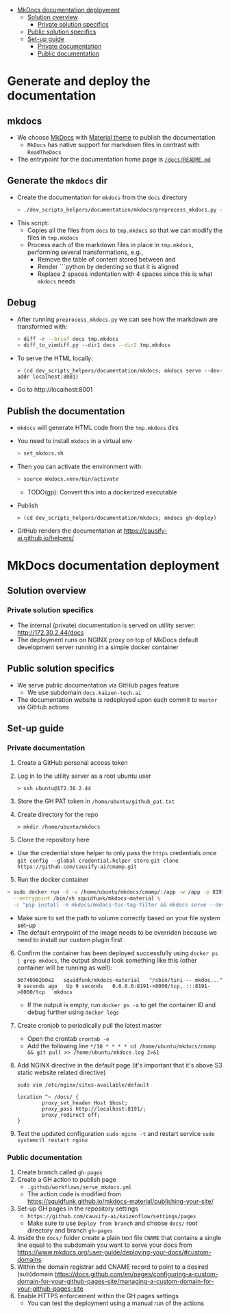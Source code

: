 <!-- toc -->

- [MkDocs documentation deployment](#mkdocs-documentation-deployment)
  * [Solution overview](#solution-overview)
    + [Private solution specifics](#private-solution-specifics)
  * [Public solution specifics](#public-solution-specifics)
  * [Set-up guide](#set-up-guide)
    + [Private documentation](#private-documentation)
    + [Public documentation](#public-documentation)

<!-- tocstop -->

# Generate and deploy the documentation

## mkdocs
- We choose [MkDocs](https://www.mkdocs.org/) with
  [Material theme](https://squidfunk.github.io/mkdocs-material) 
  to publish the documentation
  - `MkDocs` has native support for markdown files in contrast with `ReadTheDocs`
- The entrypoint for the documentation home page is
  [`/docs/README.md`](/docs/README.md)

## Generate the `mkdocs` dir

- Create the documentation for `mkdocs` from the `docs` directory
  ```bash
  > ./dev_scripts_helpers/documentation/mkdocs/preprocess_mkdocs.py --input docs --output_dir dev_scripts_helpers/documentation/mkdocs/tmp.mkdocs
  ```
- This script:
  - Copies all the files from `docs` to `tmp.mkdocs` so that we can modify the
    files in `tmp.mkdocs`
  - Process each of the markdown files in place in `tmp.mkdocs`, performing
    several transformations, e.g.,
     - Remove the table of content stored between <!-- toc --> and <!-- tocstop -->
     - Render ```python by dedenting so that it is aligned
     - Replace 2 spaces indentation with 4 spaces since this is what `mkdocs` needs

## Debug 

- After running `preprocess_mkdocs.py` we can see how the markdown are
  transformed with:
  ```bash
  > diff -r --brief docs tmp.mkdocs
  > diff_to_vimdiff.py --dir1 docs --dir2 tmp.mkdocs
  ```

- To serve the HTML locally:
  ```
  > (cd dev_scripts_helpers/documentation/mkdocs; mkdocs serve --dev-addr localhost:8001)
  ```

- Go to http://localhost:8001

## Publish the documentation

- `mkdocs` will generate HTML code from the `tmp.mkdocs` dirs

- You need to install `mkdocs` in a virtual env
  ```bash
  > set_mkdocs.sh
  ```

- Then you can activate the environment with:
  ```bash
  > source mkdocs.venv/bin/activate
  ```
  - TODO(gp): Convert this into a dockerized executable

- Publish 
  ```
  > (cd dev_scripts_helpers/documentation/mkdocs; mkdocs gh-deploy)
  ```

- GitHub renders the documentation at https://causify-ai.github.io/helpers/

# MkDocs documentation deployment

## Solution overview

### Private solution specifics

- The internal (private) documentation is served on utility server:
  http://172.30.2.44/docs
- The deployment runs on NGINX proxy on top of MkDocs default development server
  running in a simple docker container

## Public solution specifics

- We serve public documentation via GitHub pages feature
  - We use subdomain `docs.kaizen-tech.ai`
- The documentation website is redeployed upon each commit to `master` via
  GitHub actions

## Set-up guide

### Private documentation

1. Create a GitHub personal access token
2. Log in to the utility server as a root ubuntu user
   ```
   > ssh ubuntu@172.30.2.44
   ```

3. Store the GH PAT token in `/home/ubuntu/github_pat.txt`

4. Create directory for the repo
   ```
   > mkdir /home/ubuntu/mkdocs
   ```

4. Clone the repository here

- Use the credential store helper to only pass the `https` credentials once
  `git config --global credential.helper store`
  `git clone https://github.com/causify-ai/cmamp.git`

5. Run the docker container
  ```bash
  > sudo docker run -d -v /home/ubuntu/mkdocs/cmamp/:/app -w /app -p 8191:8000 --name mkdocs \
    --entrypoint /bin/sh squidfunk/mkdocs-material \
    -c "pip install -e mkdocs/mkdocs-toc-tag-filter && mkdocs serve --dev-addr=0.0.0.0:8000"
  ```

   - Make sure to set the path to volume correctly based on your file system set-up
   - The default entrypoint of the image needs to be overriden because we need to
     install our custom plugin first

6. Confirm the container has been deployed successfully using
   `docker ps | grep mkdocs`, the output should look something like this (other
   container will be running as well):
   ```
   56740982b0e2   squidfunk/mkdocs-material   "/sbin/tini -- mkdoc..."   9 seconds ago   Up 9 seconds   0.0.0.0:8191->8000/tcp, :::8191->8000/tcp   mkdocs
   ```

   - If the output is empty, run `docker ps -a` to get the container ID and debug
     further using `docker logs`

6. Create cronjob to periodically pull the latest master
   - Open the crontab `crontab -e`
   - Add the following line
     `*/10 * * * * cd /home/ubuntu/mkdocs/cmamp && git pull >> /home/ubuntu/mkdocs.log 2>&1`

7. Add NGINX directive in the default page (it's important that it's above S3
   static website related directive)

   `sudo vim /etc/nginx/sites-available/default`
   ```
   location ^~ /docs/ {
           proxy_set_header Host $host;
           proxy_pass http://localhost:8191/;
           proxy_redirect off;
   }
   ```

8. Test the updated configuration `sudo nginx -t` and restart service
   `sudo systemctl restart nginx`

### Public documentation

1. Create branch called `gh-pages`
2. Create a GH action to publish page
   - `.github/workflows/serve_mkdocs.yml`
   - The action code is modified from
     https://squidfunk.github.io/mkdocs-material/publishing-your-site/
3. Set-up GH pages in the repository settings
   - `https://github.com/causify-ai/kaizenflow/settings/pages`
   - Make sure to use `Deploy from branch` and choose `docs/` root directory and
     branch `gh-pages`
4. Inside the `docs/` folder create a plain text file `CNAME` that contains a
   single line equal to the subdomain you want to serve your docs from
   https://www.mkdocs.org/user-guide/deploying-your-docs/#custom-domains
5. Within the domain registrar add CNAME record to point to a desired
   (sub)domain
   https://docs.github.com/en/pages/configuring-a-custom-domain-for-your-github-pages-site/managing-a-custom-domain-for-your-github-pages-site
6. Enable HTTPS enforcement within the GH pages settings
   - You can test the deployment using a manual run of the actions
